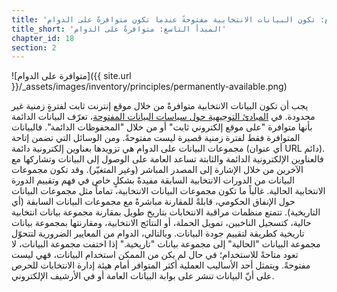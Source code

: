 ```yaml
---
title: 'المبدأ التاسع: تكون البيانات الانتخابية مفتوحةً عندما تكون متوافرةً على الدوام.'
title_short: 'المبدأ التاسع: متوافرةً على الدوام'
chapter_id: 18
section: 2
---
```


![متوافرة على الدوام]({{ site.url }}/\_assets/images/inventory/principles/permanently-available.png)

يجب أن تكون البيانات الانتخابية متوافرةً من خلال موقع إنترنت ثابت لفترةٍ زمنية غير محدودة. في [المبادئ التوجيهية حول سياسات البيانات المفتوحة](http://sunlightfoundation.com/opendataguidelines/#open-access)، تعرّف البيانات الدائمة بأنها متوافرة "على موقع إلكتروني ثابت" أو من خلال "المحفوظات الدائمة". فالبيانات المتوافرة فقط لفترة زمنية قصيرة ليست مفتوحةً. ومن الوسائل التي تضمن إتاحة مجموعات البيانات على الدوام هي تزويدها بعناوين إلكترونية دائمة (أي عنوان URL دائم). فالعناوين الإلكترونية الدائمة والثابتة تساعد العامة على الوصول إلى البيانات وتشاركها مع الآخرين من خلال الإشارة إلى المصدر المباشر (وغير المتغيّر). وقد تكون مجموعات البيانات من الدورات الانتخابية السابقة مفيدةً بشكلٍ خاص في فهم وتقييم الدورة الانتخابية الحالية. غالباً ما تكون مجموعات البيانات الانتخابية، تماماً مثل مجموعات البيانات حول الإنفاق الحكومي، قابلةً للمقارنة مباشرةً مع مجموعات البيانات السابقة (أي التاريخية). تتمتع منظمات مراقبة الانتخابات بتاريخ طويل بمقارنة مجموعة بيانات انتخابية حالية، كتسجيل الناخبين، تمويل الحملة، أو النتائج الانتخابية، ومقارنتها بمجموعة بيانات تاريخية كطريقة لتقييم جودة البيانات. وبالتالي، الدوام من المعايير الضرورية لتتحوّل مجموعة البيانات "الحالية" إلى مجموعة بيانات "تاريخية." إذا اختفت مجموعة البيانات، لا تعود متاحةً للاستخدام؛ في حال لم يكن من الممكن استخدام البيانات، فهي ليست مفتوحةً. ويتمثل أحد الأساليب العملية أكثر المتوافر أمام هيئة إدارة الانتخابات للحرص على أنّ البيانات تنشر على بوابة البيانات العامة أو في الأرشيف الإلكتروني.
